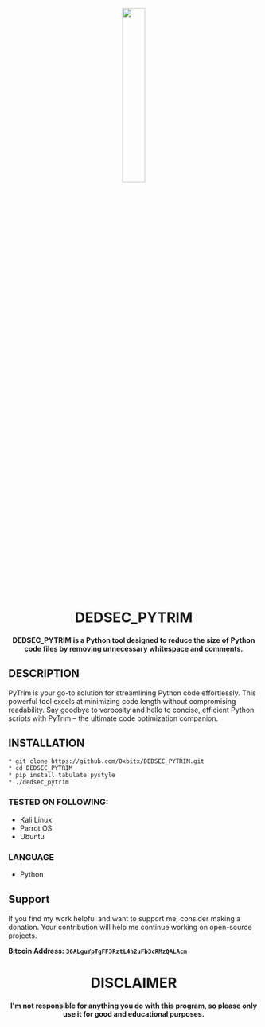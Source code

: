 
<p align="center">
<img src="https://cdn3.iconfinder.com/data/icons/logos-and-brands-adobe/512/267_Python-1024.png" width="30%" height="30%">
</p>

<h1 align="center"> DEDSEC_PYTRIM </h1>
<h4 align="center"> DEDSEC_PYTRIM is a Python tool designed to reduce the size of Python code files by removing unnecessary whitespace and comments. </h4>


## DESCRIPTION

PyTrim is your go-to solution for streamlining Python code effortlessly. This powerful tool excels at minimizing code length without compromising readability. Say goodbye to verbosity and hello to concise, efficient Python scripts with PyTrim – the ultimate code optimization companion.

## INSTALLATION 
    * git clone https://github.com/0xbitx/DEDSEC_PYTRIM.git
    * cd DEDSEC_PYTRIM
    * pip install tabulate pystyle 
    * ./dedsec_pytrim

### TESTED ON FOLLOWING:
* Kali Linux
* Parrot OS
* Ubuntu

### LANGUAGE 
* Python


## Support

If you find my work helpful and want to support me, consider making a donation. Your contribution will help me continue working on open-source projects.

**Bitcoin Address: `36ALguYpTgFF3RztL4h2uFb3cRMzQALAcm`**

<h1 align="center"> DISCLAIMER </h1>

<h4 align="center">I'm not responsible for anything you do with this program, so please only use it for good and educational purposes. </h4>
